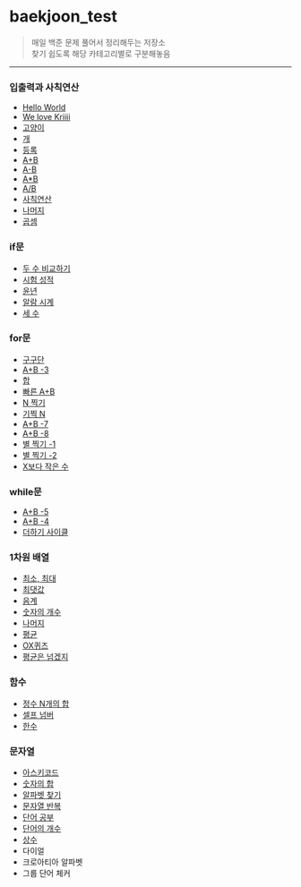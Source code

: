 # baekjoon_test
> 매일 백준 문제 풀어서 정리해두는 저장소  
> 찾기 쉽도록 해당 카테고리별로 구분해놓음

----------------------------------------------------------------------------------------------------------------------
### 입출력과 사칙연산

* [Hello World](https://github.com/ghd075/baekjoon_test/blob/master/C_Quiz/ch01/2557.md)
* [We love Kriiii](https://github.com/ghd075/baekjoon_test/blob/master/C_Quiz/ch01/10718.md)
* [고양이](https://github.com/ghd075/baekjoon_test/blob/master/C_Quiz/ch01/10171.md)
* [개](https://github.com/ghd075/baekjoon_test/blob/master/C_Quiz/ch01/10172.md)
* [등록](https://github.com/ghd075/baekjoon_test/blob/master/C_Quiz/ch01/7287.md)
* [A+B](https://github.com/ghd075/baekjoon_test/blob/master/C_Quiz/ch01/1000.md)
* [A-B](https://github.com/ghd075/baekjoon_test/blob/master/C_Quiz/ch01/1001.md)
* [A*B](https://github.com/ghd075/baekjoon_test/blob/master/C_Quiz/ch01/10998.md)
* [A/B](https://github.com/ghd075/baekjoon_test/blob/master/C_Quiz/ch01/1008.md)
* [사칙연산](https://github.com/ghd075/baekjoon_test/blob/master/C_Quiz/ch01/10869.md)
* [나머지](https://github.com/ghd075/baekjoon_test/blob/master/C_Quiz/ch01/10430.md)
* [곱셈](https://github.com/ghd075/baekjoon_test/blob/master/C_Quiz/ch01/2588.md)

### if문

* [두 수 비교하기](https://github.com/ghd075/baekjoon_test/blob/master/C_Quiz/ch02/1330.md)
* [시험 성적](https://github.com/ghd075/baekjoon_test/blob/master/C_Quiz/ch02/9498.md)
* [윤년](https://github.com/ghd075/baekjoon_test/blob/master/C_Quiz/ch02/2753.md)
* [알람 시계](https://github.com/ghd075/baekjoon_test/blob/master/C_Quiz/ch02/2884.md)
* [세 수](https://github.com/ghd075/baekjoon_test/blob/master/C_Quiz/ch02/10817.md)
  
### for문

* [구구단](https://github.com/ghd075/baekjoon_test/blob/master/C_Quiz/ch03/2739.md)
* [A+B -3](https://github.com/ghd075/baekjoon_test/blob/master/C_Quiz/ch03/10950.md)
* [합](https://github.com/ghd075/baekjoon_test/blob/master/C_Quiz/ch03/8393.md)
* [빠른 A+B](https://github.com/ghd075/baekjoon_test/blob/master/C_Quiz/ch03/15552.md)
* [N 찍기](https://github.com/ghd075/baekjoon_test/blob/master/C_Quiz/ch03/2741.md)
* [기찍 N](https://github.com/ghd075/baekjoon_test/blob/master/C_Quiz/ch03/2742.md)
* [A+B -7](https://github.com/ghd075/baekjoon_test/blob/master/C_Quiz/ch03/11021.md)
* [A+B -8](https://github.com/ghd075/baekjoon_test/blob/master/C_Quiz/ch03/11022.md)
* [별 찍기 -1](https://github.com/ghd075/baekjoon_test/blob/master/C_Quiz/ch03/2438.md)
* [별 찍기 -2](https://github.com/ghd075/baekjoon_test/blob/master/C_Quiz/ch03/2439.md)
* [X보다 작은 수](https://github.com/ghd075/baekjoon_test/blob/master/C_Quiz/ch03/10871.md)

### while문

* [A+B -5](https://github.com/ghd075/baekjoon_test/blob/master/C_Quiz/ch04/10952.md)
* [A+B -4](https://github.com/ghd075/baekjoon_test/blob/master/C_Quiz/ch04/10951.md)
* [더하기 사이클](https://github.com/ghd075/baekjoon_test/blob/master/C_Quiz/ch04/1110.md)

### 1차원 배열

* [최소, 최대](C_Quiz/ch05/10818.md)
* [최댓값](C_Quiz/ch05/2562.md)
* [음계](C_Quiz/ch05/2920.md)
* [숫자의 개수](C_Quiz/ch05/2577.md)
* [나머지](C_Quiz/ch05/3052.md)
* [평균](C_Quiz/ch05/1546.md)
* [OX퀴즈](C_Quiz/ch05/8958.md)
* [평균은 넘겠지](C_Quiz/ch05/4344.md)

### 함수

* [정수 N개의 합](C_Quiz/ch06/15596.md)
* [셀프 넘버](C_Quiz/ch06/4673.md)
* [한수](C_Quiz/ch06/1065.md)

### 문자열

* [아스키코드](C_Quiz/ch07/11654.md)
* [숫자의 합](C_Quiz/ch07/11720.md)
* [알파벳 찾기](C_Quiz/ch07/10809.md)
* [문자열 반복](C_Quiz/ch07/2675.md)
* [단어 공부](C_Quiz/ch07/1157.md)
* [단어의 개수](C_Quiz/ch07/1152.md)
* [상수](C_Quiz/ch07/2908.md)
* 다이얼
* 크로아티아 알파벳
* 그룹 단어 체커